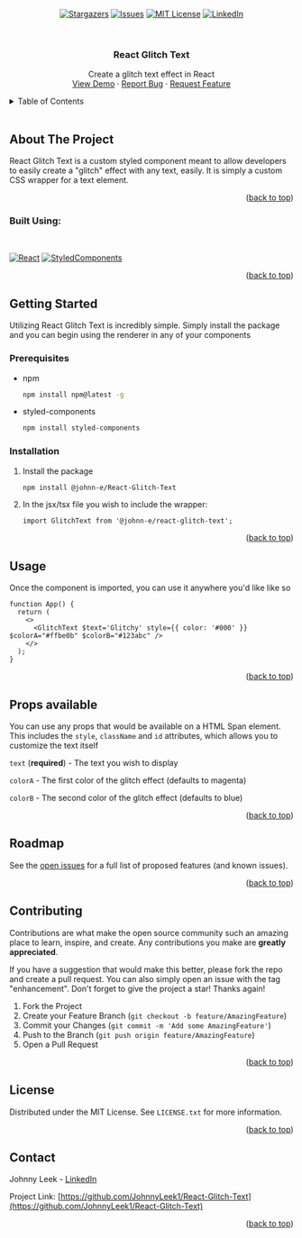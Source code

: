 <a name="readme-top"></a>


<div align="center">

[![Stargazers][stars-shield]][stars-url]
[![Issues][issues-shield]][issues-url]
[![MIT License][license-shield]][license-url]
[![LinkedIn][linkedin-shield]][linkedin-url]

</div>


<!-- PROJECT LOGO -->
<br />
<div align="center">
<h3 align="center">React Glitch Text</h3>

  <p align="center">
    Create a glitch text effect in React
    <br />
    <a href="https://codesandbox.io/p/sandbox/purple-worker-hur815?file=%2Fsrc%2FApp.tsx">View Demo</a>
    ·
    <a href="https://github.com/JohnnyLeek1/React-Glitch-Text/issues">Report Bug</a>
    ·
    <a href="https://github.com/JohnnyLeek1/React-Glitch-Text/issues">Request Feature</a>
  </p>
</div>



<!-- TABLE OF CONTENTS -->
<details>
  <summary>Table of Contents</summary>
  <ol>
    <li>
      <a href="#about-the-project">About The Project</a>
      <ul>
        <li><a href="#built-with">Built With</a></li>
      </ul>
    </li>
    <li>
      <a href="#getting-started">Getting Started</a>
      <ul>
        <li><a href="#prerequisites">Prerequisites</a></li>
        <li><a href="#installation">Installation</a></li>
      </ul>
    </li>
    <li>
        <a href="#usage">Usage</a>
    </li>
    <li><a href="#current-props-available">Props available</li>
    <li><a href="#roadmap">Roadmap</a></li>
    <li><a href="#contributing">Contributing</a></li>
    <li><a href="#license">License</a></li>
    <li><a href="#contact">Contact</a></li>
  </ol>
</details>

<br />


<!-- ABOUT THE PROJECT -->
## About The Project

React Glitch Text is a custom styled component meant to allow developers to easily create a "glitch" effect with any text, easily. It is simply a custom CSS wrapper for a text element.

<p align="right">(<a href="#readme-top">back to top</a>)</p>

### Built Using:
<br />

[![React][React.js]][React-url]
[![StyledComponents][Styled-Components]][Styled-Components-url]

<p align="right">(<a href="#readme-top">back to top</a>)</p>


<!-- GETTING STARTED -->
## Getting Started

Utilizing React Glitch Text is incredibly simple. Simply install the package and you can begin using the renderer in any of your components

### Prerequisites

* npm
  ```sh
  npm install npm@latest -g
  ```

* styled-components
  ```sh
  npm install styled-components
  ```

### Installation

1. Install the package
   ```sh
   npm install @johnn-e/React-Glitch-Text
   ```
2. In the jsx/tsx file you wish to include the wrapper:
   ```tsx
   import GlitchText from '@johnn-e/react-glitch-text';
   ```

<p align="right">(<a href="#readme-top">back to top</a>)</p>



<!-- USAGE EXAMPLES -->
## Usage

Once the component is imported, you can use it anywhere you'd like like so

```tsx
function App() {
  return (
    <>
      <GlitchText $text='Glitchy' style={{ color: '#000' }} $colorA="#ffbe0b" $colorB="#123abc" />
    </>
  );
}
```
<p align="right">(<a href="#readme-top">back to top</a>)</p>


## Props available

You can use any props that would be available on a HTML Span element. This includes the `style`, `className` and `id` attributes, which allows you to customize the text itself

`text` (**required**) - The text you wish to display

`colorA` - The first color of the glitch effect (defaults to magenta)

`colorB` - The second color of the glitch effect (defaults to blue)

<p align="right">(<a href="#readme-top">back to top</a>)</p>



<!-- ROADMAP -->
## Roadmap

See the [open issues](https://github.com/JohnnyLeek1/React-Mesh-Gradient/issues) for a full list of proposed features (and known issues).

<p align="right">(<a href="#readme-top">back to top</a>)</p>

<!-- CONTRIBUTING -->
## Contributing

Contributions are what make the open source community such an amazing place to learn, inspire, and create. Any contributions you make are **greatly appreciated**.

If you have a suggestion that would make this better, please fork the repo and create a pull request. You can also simply open an issue with the tag "enhancement".
Don't forget to give the project a star! Thanks again!

1. Fork the Project
2. Create your Feature Branch (`git checkout -b feature/AmazingFeature`)
3. Commit your Changes (`git commit -m 'Add some AmazingFeature'`)
4. Push to the Branch (`git push origin feature/AmazingFeature`)
5. Open a Pull Request

<p align="right">(<a href="#readme-top">back to top</a>)</p>



<!-- LICENSE -->
## License

Distributed under the MIT License. See `LICENSE.txt` for more information.

<p align="right">(<a href="#readme-top">back to top</a>)</p>



<!-- CONTACT -->
## Contact

Johnny Leek - [LinkedIn][linkedin-url]

Project Link: [https://github.com/JohnnyLeek1/React-Glitch-Text](https://github.com/JohnnyLeek1/React-Glitch-Text)

<p align="right">(<a href="#readme-top">back to top</a>)</p>


<!-- MARKDOWN LINKS & IMAGES -->
<!-- https://www.markdownguide.org/basic-syntax/#reference-style-links -->
[contributors-shield]: https://img.shields.io/github/contributors/JohnnyLeek1/React-Glitch-Text.svg?style=for-the-badge
[contributors-url]: https://github.com/JohnnyLeek1/React-Glitch-Text/graphs/contributors
[forks-shield]: https://img.shields.io/github/forks/JohnnyLeek1/React-Glitch-Text.svg?style=for-the-badge
[forks-url]: https://github.com/JohnnyLeek1/React-Glitch-Text/network/members
[stars-shield]: https://img.shields.io/github/stars/JohnnyLeek1/React-Glitch-Text.svg?style=for-the-badge
[stars-url]: https://github.com/JohnnyLeek1/React-Glitch-Text/stargazers
[issues-shield]: https://img.shields.io/github/issues/JohnnyLeek1/React-Glitch-Text.svg?style=for-the-badge
[issues-url]: https://github.com/JohnnyLeek1/React-Glitch-Text/issues
[license-shield]: https://img.shields.io/github/license/JohnnyLeek1/React-Glitch-Text.svg?style=for-the-badge
[license-url]: https://github.com/JohnnyLeek1/React-Glitch-Text/blob/master/LICENSE.txt
[linkedin-shield]: https://img.shields.io/badge/-LinkedIn-black.svg?style=for-the-badge&logo=linkedin&colorB=555
[linkedin-url]: https://linkedin.com/in/johnny-leek
[React.js]: https://img.shields.io/badge/React-20232A?style=for-the-badge&logo=react&logoColor=61DAFB
[React-url]: https://reactjs.org/
[Sandbox-Link]: https://codesandbox.io/p/sandbox/purple-worker-hur815?file=%2Fsrc%2FApp.tsx
[Styled-Components]: https://img.shields.io/badge/styled-components-black?style=for-the-badge&logo=three.js&logoColor=white
[Styled-Components-url]: https://styled-components.com/


<!-- 
    README Template taken from / inspired by 
    https://github.com/othneildrew/Best-README-Template
-->